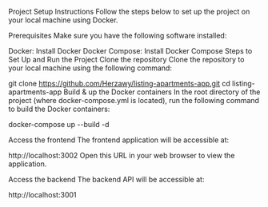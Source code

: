 Project Setup Instructions
Follow the steps below to set up the project on your local machine using Docker.

Prerequisites
Make sure you have the following software installed:

Docker: Install Docker
Docker Compose: Install Docker Compose
Steps to Set Up and Run the Project
Clone the repository
Clone the repository to your local machine using the following command:

git clone https://github.com/Herzawy/listing-apartments-app.git
cd listing-apartments-app
Build & up the Docker containers
In the root directory of the project (where docker-compose.yml is located), run the following command to build the Docker containers:

docker-compose up --build -d

Access the frontend
The frontend application will be accessible at:

http://localhost:3002
Open this URL in your web browser to view the application.

Access the backend
The backend API will be accessible at:

http://localhost:3001